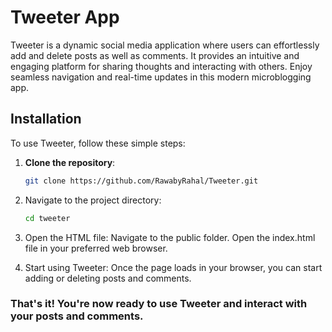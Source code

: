 # Tweeter App

Tweeter is a dynamic social media application where users can effortlessly add and delete posts as well as comments. It provides an intuitive and engaging platform for sharing thoughts and interacting with others. Enjoy seamless navigation and real-time updates in this modern microblogging app.

## Installation

To use Tweeter, follow these simple steps:

1. **Clone the repository**:
   
   ```bash
   git clone https://github.com/RawabyRahal/Tweeter.git

2. Navigate to the project directory:
   
   ```bash
   cd tweeter

3. Open the HTML file:
   Navigate to the public folder.
   Open the index.html file in your preferred web browser.

4. Start using Tweeter:
   Once the page loads in your browser, you can start adding or deleting posts and comments.


### That's it! You're now ready to use Tweeter and interact with your posts and comments.


